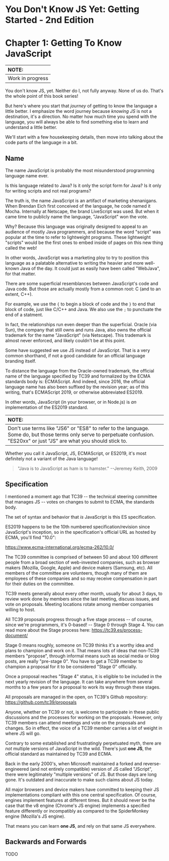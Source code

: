 # You Don't Know JS Yet: Getting Started - 2nd Edition
# Chapter 1: Getting To Know JavaScript

| NOTE: |
| :--- |
| Work in progress |

You don't know JS, yet. Neither do I, not fully anyway. None of us do. That's the whole point of this book series!

But here's where you start that *journey* of getting to know the language a little better. I emphasize the word journey because *knowing JS* is not a destination, it's a direction. No matter how much time you spend with the language, you will always be able to find something else to learn and understand a little better.

We'll start with a few housekeeping details, then move into talking about the code parts of the language in a bit.

## Name

The name JavaScript is probably the most misunderstood programming language name ever.

Is this language related to Java? Is it only the script form for Java? Is it only for writing scripts and not real programs?

The truth is, the name JavaScript is an artifact of marketing shenanigans. When Brendan Eich first conceived of the language, he code named it Mocha. Internally at Netscape, the brand LiveScript was used. But when it came time to publicly name the language, "JavaScript" won the vote.

Why? Because this language was originally designed to appeal to an audience of mostly Java programmers, and because the word "script" was popular at the time to refer to lightweight programs. These lightweight "scripts" would be the first ones to embed inside of pages on this new thing called the web!

In other words, JavaScript was a marketing ploy to try to position this language as a palatable alternative to writing the heavier and more well-known Java of the day. It could just as easily have been called "WebJava", for that matter.

There are some superficial resemblances between JavaScript's code and Java code. But those are actually mostly from a common root: C (and to an extent, C++).

For example, we use the `{` to begin a block of code and the `}` to end that block of code, just like C/C++ and Java. We also use the `;` to punctuate the end of a statment.

In fact, the relationships run even deeper than the superficial. Oracle (via Sun), the company that still owns and runs Java, also owns the official trademark for the name "JavaScript" (via Netscape). This trademark is almost never enforced, and likely couldn't be at this point.

Some have suggested we use JS instead of JavaScript. That is a very common shorthand, if not a good candidate for an official language branding itself.

To distance the language from the Oracle-owned trademark, the official name of the language specified by TC39 and formalized by the ECMA standards body is: ECMAScript. And indeed, since 2016, the official language name has also been suffixed by the revision year; as of this writing, that's ECMAScript 2019, or otherwise abbreviated ES2019.

In other words, JavaScript (in your browser, or in Node.js) is *an* implementation of the ES2019 standard.

| NOTE: |
| :--- |
| Don't use terms like "JS6" or "ES8" to refer to the language. Some do, but those terms only serve to perpetuate confusion. "ES20xx" or just "JS" are what you should stick to. |

Whether you call it JavaScript, JS, ECMAScript, or ES2019, it's most definitely not a variant of the Java language!

> "Java is to JavaScript as ham is to hamster." --Jeremey Keith, 2009

## Specification

I mentioned a moment ago that TC39 -- the technical steering committee that manages JS -- votes on changes to submit to ECMA, the standards body.

The set of syntax and behavior that *is* JavaScript is this ES specification.

ES2019 happens to be the 10th numbered specification/revision since JavaScript's inception, so in the specification's official URL as hosted by ECMA, you'll find "10.0":

https://www.ecma-international.org/ecma-262/10.0/

The TC39 committee is comprised of between 50 and about 100 different people from a broad section of web-invested companies, such as browser makers (Mozilla, Google, Apple) and device makers (Samsung, etc). All members of the committee are volunteers, though many of them are employees of these companies and so may receive compensation in part for their duties on the committee.

TC39 meets generally about every other month, usually for about 3 days, to review work done by members since the last meeting, discuss issues, and vote on proposals. Meeting locations rotate among member companies willing to host.

All TC39 proposals progress through a five stage process -- of course, since we're programmers, it's 0-based! -- Stage 0 through Stage 4. You can read more about the Stage process here: https://tc39.es/process-document/

Stage 0 means roughly, someone on TC39 thinks it's a worthy idea and plans to champion and work on it. That means lots of ideas that non-TC39 members "propose", through informal means such as social media or blog posts, are really "pre-stage 0". You have to get a TC39 member to champion a proposal for it to be considered "Stage 0" officially.

Once a proposal reaches "Stage 4" status, it is eligible to be included in the next yearly revision of the language. It can take anywhere from several months to a few years for a proposal to work its way through these stages.

All proposals are managed in the open, on TC39's Github repository: https://github.com/tc39/proposals

Anyone, whether on TC39 or not, is welcome to participate in these public discussions and the processes for working on the proposals. However, only TC39 members can attend meetings and vote on the proposals and changes. So in effect, the voice of a TC39 member carries a lot of weight in where JS will go.

Contrary to some established and frustratingly perpetuated myth, there are *not* multiple versions of JavaScript in the wild. There's just **one JS**, the official standard as maintained by TC39 and ECMA.

Back in the early 2000's, when Microsoft maintained a forked and reverse-engineered (and not entirely compatible) version of JS called "JScript", there were legitimately "multiple versions" of JS. But those days are long gone. It's outdated and inaccurate to make such claims about JS today.

All major browsers and device makers have committed to keeping their JS implementations compliant with this one central specification. Of course, engines implement features at different times. But it should never be the case that the v8 engine (Chrome's JS engine) implements a specified feature differently or incompatibly as compared to the SpiderMonkey engine (Mozilla's JS engine).

That means you can learn **one JS**, and rely on that same JS everywhere.

## Backwards and Forwards

TODO
